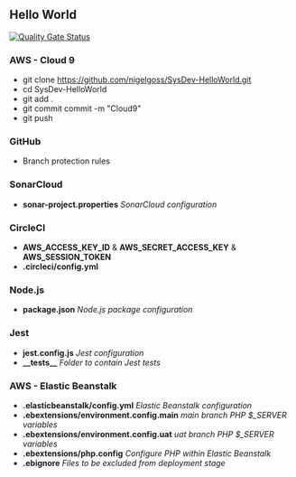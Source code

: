 ## Hello World

[![Quality Gate Status](https://sonarcloud.io/api/project_badges/measure?project=nigelgoss_devops-helloworld&metric=alert_status)](https://sonarcloud.io/dashboard?id=nigelgoss_devops-helloworld)

### AWS - Cloud 9
* git clone https://github.com/nigelgoss/SysDev-HelloWorld.git
* cd SysDev-HelloWorld
* git add .
* git commit commit -m "Cloud9"
* git push

### GitHub
* Branch protection rules

### SonarCloud
* **sonar-project.properties**  *SonarCloud configuration*

### CircleCI
* **AWS_ACCESS_KEY_ID** & **AWS_SECRET_ACCESS_KEY** & **AWS_SESSION_TOKEN**
* **.circleci/config.yml**

### Node.js
* **package.json** *Node.js package configuration*

### Jest
* **jest.config.js** *Jest configuration*
* **\_\_tests\_\_** *Folder to contain Jest tests*

### AWS - Elastic Beanstalk
* **.elasticbeanstalk/config.yml** *Elastic Beanstalk configuration*
* **.ebextensions/environment.config.main** *main branch PHP $_SERVER variables*
* **.ebextensions/environment.config.uat** *uat branch PHP $_SERVER variables*
* **.ebextensions/php.config** *Configure PHP within Elastic Beanstalk*
* **.ebignore** *Files to be excluded from deployment stage*
